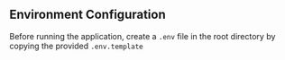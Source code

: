 ## Environment Configuration

Before running the application, create a `.env` file in the root directory 
by copying the provided `.env.template`
